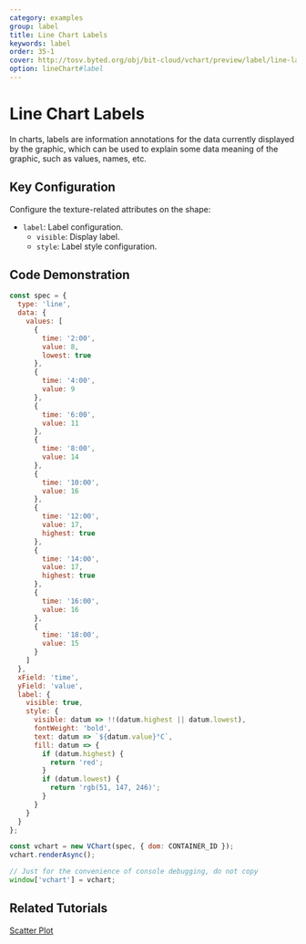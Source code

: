 ```yaml
---
category: examples
group: label
title: Line Chart Labels
keywords: label
order: 35-1
cover: http://tosv.byted.org/obj/bit-cloud/vchart/preview/label/line-label.png
option: lineChart#label
---
```


# Line Chart Labels

In charts, labels are information annotations for the data currently displayed by the graphic, which can be used to explain some data meaning of the graphic, such as values, names, etc.

## Key Configuration

Configure the texture-related attributes on the shape:

- `label`: Label configuration.
  - `visible`: Display label.
  - `style`: Label style configuration.

## Code Demonstration

```javascript livedemo
const spec = {
  type: 'line',
  data: {
    values: [
      {
        time: '2:00',
        value: 8,
        lowest: true
      },
      {
        time: '4:00',
        value: 9
      },
      {
        time: '6:00',
        value: 11
      },
      {
        time: '8:00',
        value: 14
      },
      {
        time: '10:00',
        value: 16
      },
      {
        time: '12:00',
        value: 17,
        highest: true
      },
      {
        time: '14:00',
        value: 17,
        highest: true
      },
      {
        time: '16:00',
        value: 16
      },
      {
        time: '18:00',
        value: 15
      }
    ]
  },
  xField: 'time',
  yField: 'value',
  label: {
    visible: true,
    style: {
      visible: datum => !!(datum.highest || datum.lowest),
      fontWeight: 'bold',
      text: datum => `${datum.value}°C`,
      fill: datum => {
        if (datum.highest) {
          return 'red';
        }
        if (datum.lowest) {
          return 'rgb(51, 147, 246)';
        }
      }
    }
  }
};

const vchart = new VChart(spec, { dom: CONTAINER_ID });
vchart.renderAsync();

// Just for the convenience of console debugging, do not copy
window['vchart'] = vchart;
```

## Related Tutorials

[Scatter Plot](link)